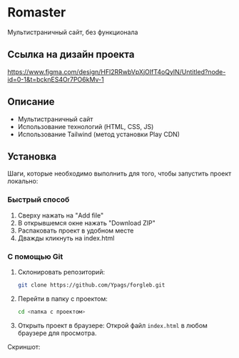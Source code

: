 # Romaster

Мультистраничный сайт, без функционала

## Ссылка на дизайн проекта

https://www.figma.com/design/HFl2RRwbVpXjOIfT4oQylN/Untitled?node-id=0-1&t=bcknES4Or7PO6kMv-1

## Описание

- Мультистраничный сайт
- Использование технологий (HTML, CSS, JS)
- Использование Tailwind (метод установки Play CDN)

## Установка

Шаги, которые необходимо выполнить для того, чтобы запустить проект локально:

### Быстрый способ

1. Сверху нажать на "Add file"
2. В открывшемся окне нажать "Download ZIP"
3. Распаковать проект в удобном месте
4. Дважды кликнуть на index.html

### С помощью Git

1. Склонировать репозиторий:

   ```bash
   git clone https://github.com/Ypags/forgleb.git
   ```

2. Перейти в папку с проектом:

   ```bash
   cd <папка с проектом>
   ```

3. Открыть проект в браузере:
   Открой файл `index.html` в любом браузере для просмотра.

Скриншот:
